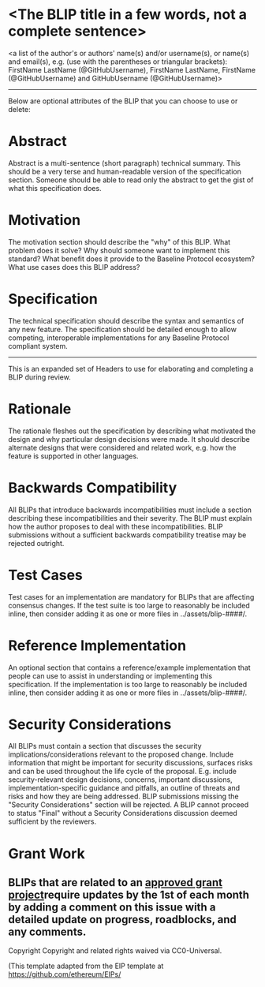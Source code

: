 # <The BLIP title in a few words, not a complete sentence>

<!--- Description is one full (short) sentence -->

<a list of the author's or authors' name(s) and/or username(s), or name(s) and email(s), e.g. 
(use with the parentheses or triangular brackets): FirstName LastName (@GitHubUsername), FirstName LastName, FirstName (@GitHubUsername) and GitHubUsername (@GitHubUsername)>

---
Below are optional attributes of the BLIP that you can choose to use or delete:

# Abstract
Abstract is a multi-sentence (short paragraph) technical summary. This should be a very terse and human-readable version of the specification section. Someone should be able to read only the abstract to get the gist of what this specification does.

# Motivation
The motivation section should describe the "why" of this BLIP. What problem does it solve? Why should someone want to implement this standard? What benefit does it provide to the Baseline Protocol ecosystem? What use cases does this BLIP address?

# Specification
The technical specification should describe the syntax and semantics of any new feature. The specification should be detailed enough to allow competing, interoperable implementations for any Baseline Protocol compliant system.

---
This is an expanded set of Headers to use for elaborating and completing a BLIP during review.

# Rationale
The rationale fleshes out the specification by describing what motivated the design and why particular design decisions were made. It should describe alternate designs that were considered and related work, e.g. how the feature is supported in other languages.

# Backwards Compatibility
All BLIPs that introduce backwards incompatibilities must include a section describing these incompatibilities and their severity. The BLIP must explain how the author proposes to deal with these incompatibilities. BLIP submissions without a sufficient backwards compatibility treatise may be rejected outright.

# Test Cases
Test cases for an implementation are mandatory for BLIPs that are affecting consensus changes. If the test suite is too large to reasonably be included inline, then consider adding it as one or more files in ../assets/blip-####/.

# Reference Implementation
An optional section that contains a reference/example implementation that people can use to assist in understanding or implementing this specification. If the implementation is too large to reasonably be included inline, then consider adding it as one or more files in ../assets/blip-####/.

# Security Considerations
All BLIPs must contain a section that discusses the security implications/considerations relevant to the proposed change. Include information that might be important for security discussions, surfaces risks and can be used throughout the life cycle of the proposal. E.g. include security-relevant design decisions, concerns, important discussions, implementation-specific guidance and pitfalls, an outline of threats and risks and how they are being addressed. BLIP submissions missing the "Security Considerations" section will be rejected. A BLIP cannot proceed to status "Final" without a Security Considerations discussion deemed sufficient by the reviewers.

# Grant Work
BLIPs that are related to an [approved grant project](https://github.com/eea-oasis/baseline-grants)require updates by the 1st of each month by adding a comment on this issue with a detailed update on progress, roadblocks, and any comments. 
---
Copyright
Copyright and related rights waived via CC0-Universal.

(This template adapted from the EIP template at https://github.com/ethereum/EIPs/
